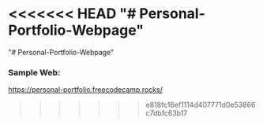 <<<<<<< HEAD
"# Personal-Portfolio-Webpage" 
=======
"# Personal-Portfolio-Webpage" 
### Sample Web:

https://personal-portfolio.freecodecamp.rocks/
>>>>>>> e818fc16ef1114d407771d0e53866c7dbfc63b17
